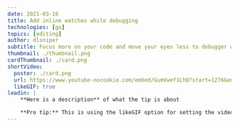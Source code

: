 ```yaml
---
date: 2021-03-16
title: Add inline watches while debugging
technologies: [go]
topics: [editing]
author: dlsniper
subtitle: Focus more on your code and move your eyes less to debugger window
thumbnail: ./thumbnail.png
cardThumbnail: ./card.png
shortVideo:
  poster: ./card.png
  url: https://www.youtube-nocookie.com/embed/GumVwef1LhQ?start=1276&end=1412
  likeGIF: true
leadin: |
    **Here is a description** of what the tip is about

    **Pro tip:** This is using the likeGIF option for setting the video value.
---
```


